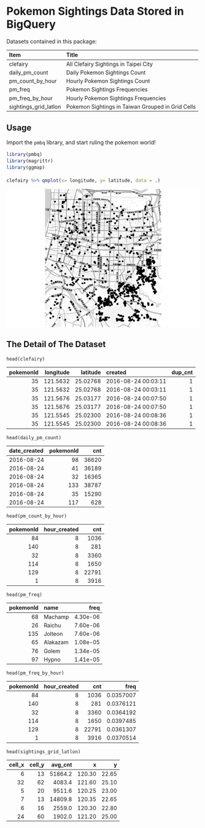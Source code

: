 
<!-- README.md is generated from README.Rmd. Please edit that file -->
Pokemon Sightings Data Stored in BigQuery
=========================================

Datasets contained in this package:

| Item                    | Title                                             |
|:------------------------|:--------------------------------------------------|
| clefairy                | All Clefairy Sightings in Taipei City             |
| daily\_pm\_count        | Daily Pokemon Sightings Count                     |
| pm\_count\_by\_hour     | Hourly Pokemon Sightings Count                    |
| pm\_freq                | Pokemon Sightings Frequencies                     |
| pm\_freq\_by\_hour      | Hourly Pokemon Sightings Frequencies              |
| sightings\_grid\_latlon | Pokemon Sightings in Taiwan Grouped in Grid Cells |

Usage
-----

Import the `pmbq` library, and start ruling the pokemon world!

``` r
library(pmbq)
library(magrittr)
library(ggmap)

clefairy %>% qmplot(x= longitude, y= latitude, data = .)
```

![](README-clefairy_demo-1.png)

The Detail of The Dataset
-------------------------

    head(clefairy)

|  pokemonId|  longitude|  latitude| created             |  dup\_cnt|
|----------:|----------:|---------:|:--------------------|---------:|
|         35|   121.5632|  25.02768| 2016-08-24 00:03:11 |         1|
|         35|   121.5632|  25.02768| 2016-08-24 00:03:11 |         1|
|         35|   121.5676|  25.03177| 2016-08-24 00:07:50 |         1|
|         35|   121.5676|  25.03177| 2016-08-24 00:07:50 |         1|
|         35|   121.5545|  25.02300| 2016-08-24 00:08:36 |         1|
|         35|   121.5545|  25.02300| 2016-08-24 00:08:36 |         1|

    head(daily_pm_count)

| date\_created |  pokemonId|    cnt|
|:--------------|----------:|------:|
| 2016-08-24    |         98|  36620|
| 2016-08-24    |         41|  36189|
| 2016-08-24    |         32|  16365|
| 2016-08-24    |        133|  38787|
| 2016-08-24    |         35|  15290|
| 2016-08-24    |        117|    628|

    head(pm_count_by_hour)

|  pokemonId|  hour\_created|    cnt|
|----------:|--------------:|------:|
|         84|              8|   1036|
|        140|              8|    281|
|         32|              8|   3360|
|        114|              8|   1650|
|        129|              8|  22791|
|          1|              8|   3916|

    head(pm_freq)

|  pokemonId| name     |      freq|
|----------:|:---------|---------:|
|         68| Machamp  |  4.30e-06|
|         26| Raichu   |  7.60e-06|
|        135| Jolteon  |  7.60e-06|
|         65| Alakazam |  1.08e-05|
|         76| Golem    |  1.34e-05|
|         97| Hypno    |  1.41e-05|

    head(pm_freq_by_hour)

|  pokemonId|  hour\_created|    cnt|       freq|
|----------:|--------------:|------:|----------:|
|         84|              8|   1036|  0.0357007|
|        140|              8|    281|  0.0376121|
|         32|              8|   3360|  0.0364192|
|        114|              8|   1650|  0.0397485|
|        129|              8|  22791|  0.0361307|
|          1|              8|   3916|  0.0370514|

    head(sightings_grid_latlon)

|  cell\_x|  cell\_y|  avg\_cnt|       x|      y|
|--------:|--------:|---------:|-------:|------:|
|        6|       13|   51864.2|  120.30|  22.65|
|       32|       62|    4083.4|  121.60|  25.10|
|        5|       20|    9511.6|  120.25|  23.00|
|        7|       13|   14809.8|  120.35|  22.65|
|        6|       16|    2559.0|  120.30|  22.80|
|       24|       60|    1902.0|  121.20|  25.00|
